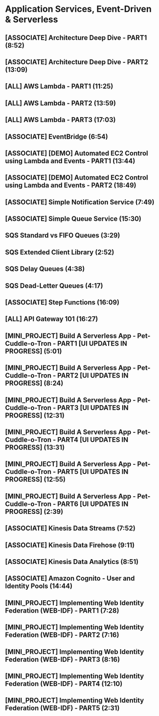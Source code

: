# Application Services, Event-Driven & Serverless

## [ASSOCIATE] Architecture Deep Dive - PART1 (8:52)

## [ASSOCIATE] Architecture Deep Dive - PART2 (13:09)

## [ALL] AWS Lambda - PART1 (11:25)

## [ALL] AWS Lambda - PART2 (13:59)

## [ALL] AWS Lambda - PART3 (17:03)

## [ASSOCIATE] EventBridge (6:54)

## [ASSOCIATE] [DEMO] Automated EC2 Control using Lambda and Events - PART1 (13:44)

## [ASSOCIATE] [DEMO] Automated EC2 Control using Lambda and Events - PART2 (18:49)

## [ASSOCIATE] Simple Notification Service (7:49)

## [ASSOCIATE] Simple Queue Service (15:30)

## SQS Standard vs FIFO Queues (3:29)

## SQS Extended Client Library (2:52)

## SQS Delay Queues (4:38)

## SQS Dead-Letter Queues (4:17)

## [ASSOCIATE] Step Functions (16:09)

## [ALL] API Gateway 101 (16:27)

## [MINI_PROJECT] Build A Serverless App - Pet-Cuddle-o-Tron - PART1 [UI UPDATES IN PROGRESS] (5:01)

## [MINI_PROJECT] Build A Serverless App - Pet-Cuddle-o-Tron - PART2 [UI UPDATES IN PROGRESS] (8:24)

## [MINI_PROJECT] Build A Serverless App - Pet-Cuddle-o-Tron - PART3 [UI UPDATES IN PROGRESS] (12:31)

## [MINI_PROJECT] Build A Serverless App - Pet-Cuddle-o-Tron - PART4 [UI UPDATES IN PROGRESS] (13:31)

## [MINI_PROJECT] Build A Serverless App - Pet-Cuddle-o-Tron - PART5 [UI UPDATES IN PROGRESS] (12:55)

## [MINI_PROJECT] Build A Serverless App - Pet-Cuddle-o-Tron - PART6 [UI UPDATES IN PROGRESS] (2:39)

## [ASSOCIATE] Kinesis Data Streams (7:52)

## [ASSOCIATE] Kinesis Data Firehose (9:11)

## [ASSOCIATE] Kinesis Data Analytics (8:51)

## [ASSOCIATE] Amazon Cognito - User and Identity Pools (14:44)

## [MINI_PROJECT] Implementing Web Identity Federation (WEB-IDF) - PART1 (7:28)

## [MINI_PROJECT] Implementing Web Identity Federation (WEB-IDF) - PART2 (7:16)

## [MINI_PROJECT] Implementing Web Identity Federation (WEB-IDF) - PART3 (8:16)

## [MINI_PROJECT] Implementing Web Identity Federation (WEB-IDF) - PART4 (12:10)

## [MINI_PROJECT] Implementing Web Identity Federation (WEB-IDF) - PART5 (2:31)
